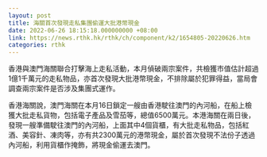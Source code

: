 ```yaml
---
layout: post
title: 海關首次發現走私集團偷運大批港幣現金
date: 2022-06-26 18:15:18.000000000 +08:00
link: https://news.rthk.hk/rthk/ch/component/k2/1654805-20220626.htm
categories: rthk
---
```


香港與澳門海關聯合打擊海上走私活動，本月偵破兩宗案件，共檢獲市值估計超過1億1千萬元的走私物品，亦首次發現大批港幣現金，不排除屬於犯罪得益，當局會調查兩宗案件是否涉及集團式運作。

香港海關說，澳門海關在本月16日鎖定一艘由香港駛往澳門的內河船，在船上檢獲大批走私貨物，包括電子產品及雪茄等，總值6500萬元。本港海關在兩日後，發現一艘準備駛往澳門的內河船，上面其中4個貨櫃，有大批走私物品，包括紅酒、美容針、凍肉等，亦有共2300萬元的港幣現金，屬於首次發現不法份子透過內河船，利用貨櫃作掩飾，將現金偷運去澳門。
